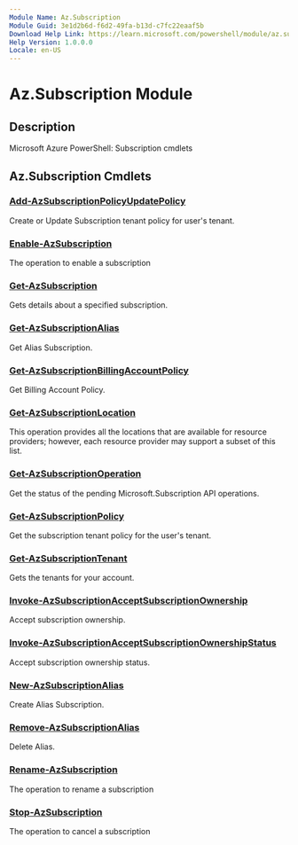 ```yaml
---
Module Name: Az.Subscription
Module Guid: 3e1d2b6d-f6d2-49fa-b13d-c7fc22eaaf5b
Download Help Link: https://learn.microsoft.com/powershell/module/az.subscription
Help Version: 1.0.0.0
Locale: en-US
---
```


# Az.Subscription Module
## Description
Microsoft Azure PowerShell: Subscription cmdlets

## Az.Subscription Cmdlets
### [Add-AzSubscriptionPolicyUpdatePolicy](Add-AzSubscriptionPolicyUpdatePolicy.md)
Create or Update Subscription tenant policy for user's tenant.

### [Enable-AzSubscription](Enable-AzSubscription.md)
The operation to enable a subscription

### [Get-AzSubscription](Get-AzSubscription.md)
Gets details about a specified subscription.

### [Get-AzSubscriptionAlias](Get-AzSubscriptionAlias.md)
Get Alias Subscription.

### [Get-AzSubscriptionBillingAccountPolicy](Get-AzSubscriptionBillingAccountPolicy.md)
Get Billing Account Policy.

### [Get-AzSubscriptionLocation](Get-AzSubscriptionLocation.md)
This operation provides all the locations that are available for resource providers; however, each resource provider may support a subset of this list.

### [Get-AzSubscriptionOperation](Get-AzSubscriptionOperation.md)
Get the status of the pending Microsoft.Subscription API operations.

### [Get-AzSubscriptionPolicy](Get-AzSubscriptionPolicy.md)
Get the subscription tenant policy for the user's tenant.

### [Get-AzSubscriptionTenant](Get-AzSubscriptionTenant.md)
Gets the tenants for your account.

### [Invoke-AzSubscriptionAcceptSubscriptionOwnership](Invoke-AzSubscriptionAcceptSubscriptionOwnership.md)
Accept subscription ownership.

### [Invoke-AzSubscriptionAcceptSubscriptionOwnershipStatus](Invoke-AzSubscriptionAcceptSubscriptionOwnershipStatus.md)
Accept subscription ownership status.

### [New-AzSubscriptionAlias](New-AzSubscriptionAlias.md)
Create Alias Subscription.

### [Remove-AzSubscriptionAlias](Remove-AzSubscriptionAlias.md)
Delete Alias.

### [Rename-AzSubscription](Rename-AzSubscription.md)
The operation to rename a subscription

### [Stop-AzSubscription](Stop-AzSubscription.md)
The operation to cancel a subscription

